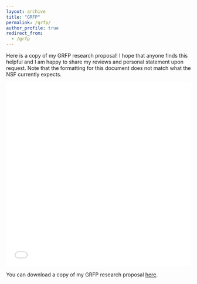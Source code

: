```yaml
---
layout: archive
title: "GRFP"
permalink: /grfp/
author_profile: true
redirect_from:
  - /grfp
---
```


Here is a copy of my GRFP research proposal! I hope that anyone finds this helpful and I am happy to share my reviews and personal statement upon request. Note that the formatting for this document does not match what the NSF currently expects.

<iframe src="/files/pdf/GRFP_prop.pdf" width="100%" height="500" frameborder="no" border="0" marginwidth="0" marginheight="0"></iframe>

You can download a copy of my GRFP research proposal [here](/files/pdf/GRFP_prop.pdf).
